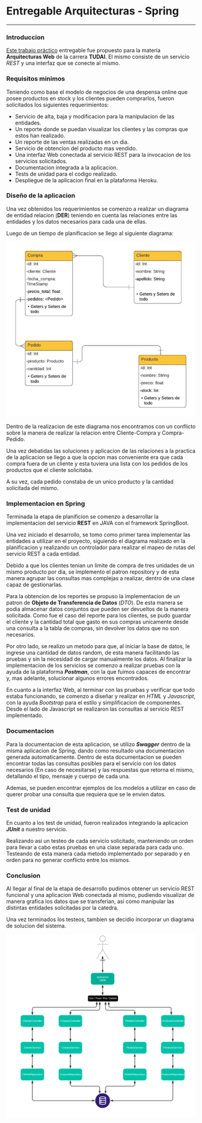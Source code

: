 # Entregable Arquitecturas - Spring

***

### Introduccion

[Este trabajo práctico](https://drive.google.com/file/d/15WAHzqUo-oWN5brLN3y0yRt_ZnqPCjhQ/view) entregable fue propuesto para la materia **Arquitecturas Web** de la carrera **TUDAI**. 
El mismo consiste de un servicio *REST* y una interfaz que se conecte al mismo.

### Requisitos minimos

Teniendo como base el modelo de negocios de una despensa online que posee productos en stock y los clientes pueden comprarlos, fueron solicitados los siguientes requerimientos:

- Servicio de alta, baja y modificacion para la manipulacion de las entidades.
- Un reporte donde se puedan visualizar los clientes y las compras que estos han realizado.
- Un reporte de las ventas realizadas en un dia.
- Servicio de obtencion del producto mas vendido.
- Una interfaz Web conectada al servicio REST para la invocacion de los servicios solicitados.
- Documentacion integrada a la aplicacion.
- Tests de unidad para el codigo realizado.
- Despliegue de la aplicacion final en la plataforma Heroku.

### Diseño de la aplicacion

Una vez obtenidos los requerimientos se comenzo a realizar un diagrama de entidad relacion (**DER**) teniendo en cuenta las relaciones entre las entidades y los datos necesarios para cada una de ellas.

Luego de un tiempo de planificacion se llego al siguiente diagrama:

![DER - Entregable - Arquitecturas Web](./diagramas/DER-Entregable-ArquitecturasWeb.jpeg)

Dentro de la realizacion de este diagrama nos encontramos con un conflicto sobre la manera de realizar la relacion entre Cliente-Compra y Compra-Pedido.

Una vez debatidas las soluciones y aplicacion de las relaciones a la practica de la aplicacion se llego a que la opcion mas conveniente era que cada compra fuera de un cliente y esta tuviera una lista con los pedidos de los productos que el cliente solicitaba.

A su vez, cada pedido constaba de un unico producto y la cantidad solicitada del mismo.

### Implementacion en Spring

Terminada la etapa de planificion se comenzo a desarrollar la implementacion del servicio **REST** en JAVA con el framework SpringBoot.

Una vez iniciado el desarrollo, se tomo como primer tarea implementar las entidades a utilizar en el proyecto, siguiendo el diagrama realizado en la planificacion y realizando un controlador para realizar el mapeo de rutas del servicio REST a cada entidad.

Debido a que los clientes tenian un limite de compra de tres unidades de un mismo producto por dia, se implemento el patron repository y de esta manera agrupar las consultas mas complejas a realizar, dentro de una clase capaz de gestionarlas.

Para la obtencion de los reportes se propuso la implementacion de un patron de **Objeto de Transferencia de Datos** (*DTO*). De esta manera se podia almacenar datos conjuntos que pueden ser devueltos de la manera solicitada. Como fue el caso del reporte para los clientes, se pudo guardar el cliente y la cantidad total que gasto en sus compras unicamente desde una consulta a la tabla de compras, sin devolver los datos que no son necesarios.

Por otro lado, se realizo un metodo para que, al iniciar la base de datos, le ingrese una cantidad de datos random, de esta manera facilitando las pruebas y sin la necesidad de cargar manualmente los datos.
Al finalizar la implementacion de los servicios se comenzo a realizar pruebas con la ayuda de la plataforma ***Postman***, con la que fuimos capaces de encontrar y, mas adelante, solucionar algunos errores encontrados.

En cuanto a la interfaz Web, al terminar con las pruebas y verificar que todo estaba funcionando, se comenzo a diseñar y realizar en *HTML* y *Javascript*, con la ayuda *Bootstrap* para el estilo y simplificacion de componentes. Desde el lado de Javascript se realizaron las consultas al servicio REST implementado.

### Documentacion

Para la documentacion de esta aplicacion, se utilizo ***Swagger*** dentro de la misma aplicacion de Spring, dando como resultado una documentacion generada automaticamente. Dentro de esta documentacion se pueden encontrar todas las consultas posibles para el servicio con los datos necesarios (En caso de necesitarse) y las respuestas que retorna el mismo, detallando el tipo, mensaje y cuerpo de cada una.

Ademas, se pueden encontrar ejemplos de los modelos a utilizar en caso de querer probar una consulta que requiera que se le envien datos.

### Test de unidad

En cuanto a los test de unidad, fueron realizados integrando la aplicacion ***JUnit*** a nuestro servicio.

Realizando asi un testeo de cada servicio solicitado, manteniendo un orden para llevar a cabo estas pruebas en una clase separada para cada uno. Testeando de esta manera cada metodo implementado por separado y en orden para no generar conflicto entre los mismos.

### Conclusion

Al llegar al final de la etapa de desarrollo pudimos obtener un servicio REST funcional y una aplicacion Web conectada al mismo, pudiendo visualizar de manera grafica los datos que se transferian, asi como manipular las distintas entidades solicitadas por la catedra.

Una vez terminados los testeos, tambien se decidio incorporar un diagrama de solucion del sistema.

![Diagrama Solucion - Entregable - Arquitecturas Web](./diagramas/Diagrama-Solucion.png)